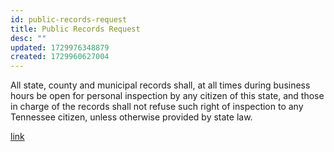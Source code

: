 ```yaml
---
id: public-records-request
title: Public Records Request
desc: ""
updated: 1729976348879
created: 1729960627004
---
```


All state, county and municipal records shall, at all times during business hours be open for personal inspection by any citizen of this state, and those in charge of the records shall not refuse such right of inspection to any Tennessee citizen, unless otherwise provided by state law.

[link](https://www.williamsoncounty-tn.gov/1805/Public-Records-Request)
